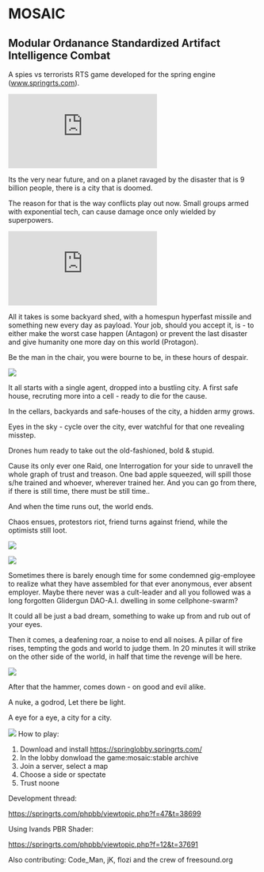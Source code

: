# MOSAIC
## Modular Ordanance Standardized Artifact Intelligence Combat

A spies vs terrorists RTS game developed for the spring engine (www.springrts.com). 

![alt text](https://springrts.com/phpbb/download/file.php?mode=view&id=11526)

Its the very near future, and on a planet ravaged by the disaster that is 9 billion people,
there is a city that is doomed.

The reason for that is the way conflicts play out now. Small groups armed with exponential tech,
can cause damage once only wielded by superpowers.

![alt text](https://springrts.com/phpbb/download/file.php?mode=view&id=11053/Example_Screen.png)

All it takes is some backyard shed, with a homespun hyperfast missile and something new every day as payload.
Your job, should you accept it, is - to either make the worst case happen (Antagon) or prevent the last disaster and give humanity one more day on this world (Protagon).

Be the man in the chair, you were bourne to be, in these hours of despair.

![](https://github.com/PicassoCT/MOSAIC/blob/master/luaui/images/loadpictures/LoadScreen2.png "")

It all starts with a single agent, dropped into a bustling city.
A first safe house, recruting more into a cell - ready to die for the cause. 

In the cellars, backyards and safe-houses of the city, a hidden army grows.

Eyes in the sky - cycle over the city, ever watchful for that one revealing misstep.

Drones hum ready to take out the old-fashioned, bold & stupid.

Cause its only ever one Raid, one Interrogation for your side to unravell the whole graph of trust and treason.
One bad apple squeezed, will spill those s/he trained and whoever, wherever trained her. 
And you can go from there, if there is still time, there must be still time..

And when the time runs out, the world ends.

Chaos ensues, protestors riot, friend turns against friend, while the optimists still loot.

![](https://github.com/PicassoCT/MOSAIC/blob/master/luaui/images/loadpictures/LoadScreen15.png "")

![](https://github.com/PicassoCT/MOSAIC/blob/master/luaui/images/loadpictures/LoadScreen8.png "")

Sometimes there is barely enough time for some condemned gig-employee to realize what they have assembled for that ever anonymous, ever absent employer.
Maybe there never was a cult-leader and all you followed was a long forgotten Glidergun DAO-A.I. dwelling in some cellphone-swarm?

It could all be just a bad dream, something to wake up from and rub out of your eyes.

Then it comes, a deafening roar,  a noise to end all noises. 
A pillar of fire rises, tempting the gods and world to judge them. 
In 20 minutes it will strike on the other side of the world, in half that time the revenge will be here.

![](https://github.com/PicassoCT/MOSAIC/blob/master/luaui/images/loadpictures/LoadScreen14.png "")

After that the hammer, comes down - on good and evil alike. 

A nuke, a godrod, Let there be light.

A eye for a eye, a city for a city.


![](https://github.com/PicassoCT/MOSAIC/blob/master/luaui/images/loadpictures/LoadScreen11.png "")
How to play:
1) Download and install https://springlobby.springrts.com/
2) In the lobby donwload the game:mosaic:stable archive
3) Join a server, select a map
4) Choose a side or spectate
5) Trust noone

Development thread:

https://springrts.com/phpbb/viewtopic.php?f=47&t=38699

Using Ivands PBR Shader:

 https://springrts.com/phpbb/viewtopic.php?f=12&t=37691
 
 Also contributing: Code_Man, jK, flozi and the crew of freesound.org
 

